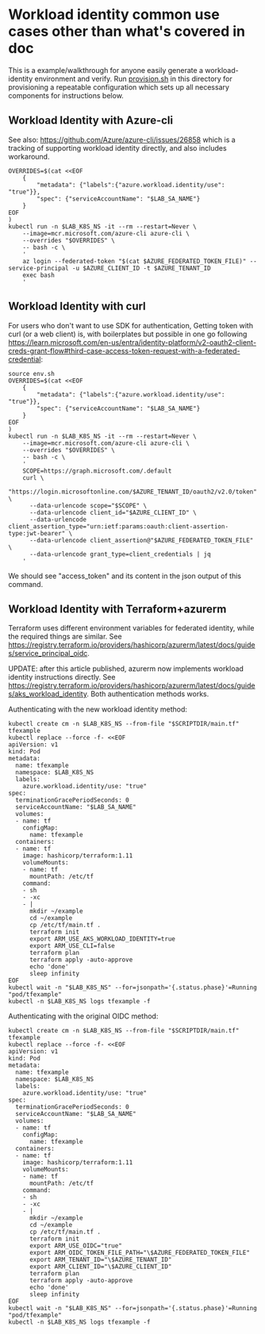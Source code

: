 # Workload identity common use cases other than what's covered in doc

This is a example/walkthrough for anyone easily generate a workload-identity
environment and verify. Run [provision.sh](./provision.sh) in this directory
for provisioning a repeatable configuration which sets up all necessary
components for instructions below.

## Workload Identity with Azure-cli

See also: https://github.com/Azure/azure-cli/issues/26858 which is a tracking of
supporting workload identity directly, and also includes workaround.

```shell
OVERRIDES=$(cat <<EOF
    {
        "metadata": {"labels":{"azure.workload.identity/use": "true"}},
        "spec": {"serviceAccountName": "$LAB_SA_NAME"}
    }
EOF
)
kubectl run -n $LAB_K8S_NS -it --rm --restart=Never \
    --image=mcr.microsoft.com/azure-cli azure-cli \
    --overrides "$OVERRIDES" \
    -- bash -c \
    '
    az login --federated-token "$(cat $AZURE_FEDERATED_TOKEN_FILE)" --service-principal -u $AZURE_CLIENT_ID -t $AZURE_TENANT_ID
    exec bash
    '
```

## Workload Identity with curl

For users who don't want to use SDK for authentication, Getting token with curl
(or a web client) is, with boilerplates but possible in one go following
https://learn.microsoft.com/en-us/entra/identity-platform/v2-oauth2-client-creds-grant-flow#third-case-access-token-request-with-a-federated-credential:

```shell
source env.sh
OVERRIDES=$(cat <<EOF
    {
        "metadata": {"labels":{"azure.workload.identity/use": "true"}},
        "spec": {"serviceAccountName": "$LAB_SA_NAME"}
    }
EOF
)
kubectl run -n $LAB_K8S_NS -it --rm --restart=Never \
    --image=mcr.microsoft.com/azure-cli azure-cli \
    --overrides "$OVERRIDES" \
    -- bash -c \
    '
    SCOPE=https://graph.microsoft.com/.default
    curl \
      "https://login.microsoftonline.com/$AZURE_TENANT_ID/oauth2/v2.0/token" \
      --data-urlencode scope="$SCOPE" \
      --data-urlencode client_id="$AZURE_CLIENT_ID" \
      --data-urlencode client_assertion_type="urn:ietf:params:oauth:client-assertion-type:jwt-bearer" \
      --data-urlencode client_assertion@"$AZURE_FEDERATED_TOKEN_FILE" \
      --data-urlencode grant_type=client_credentials | jq
    '
```

We should see "access_token" and its content in the json output of this command.

## Workload Identity with Terraform+azurerm

Terraform uses different environment variables for federated identity, while
the required things are similar. See
https://registry.terraform.io/providers/hashicorp/azurerm/latest/docs/guides/service_principal_oidc.

UPDATE: after this article published, azurerm now implements workload identity
instructions directly. See
https://registry.terraform.io/providers/hashicorp/azurerm/latest/docs/guides/aks_workload_identity.
Both authentication methods works.

Authenticating with the new workload identity method:

```shell
kubectl create cm -n $LAB_K8S_NS --from-file "$SCRIPTDIR/main.tf" tfexample
kubectl replace --force -f- <<EOF
apiVersion: v1
kind: Pod
metadata:
  name: tfexample
  namespace: $LAB_K8S_NS
  labels:
    azure.workload.identity/use: "true"
spec:
  terminationGracePeriodSeconds: 0
  serviceAccountName: "$LAB_SA_NAME"
  volumes:
  - name: tf
    configMap:
      name: tfexample
  containers:
  - name: tf
    image: hashicorp/terraform:1.11
    volumeMounts:
    - name: tf
      mountPath: /etc/tf
    command:
    - sh
    - -xc
    - |
      mkdir ~/example
      cd ~/example
      cp /etc/tf/main.tf .
      terraform init
      export ARM_USE_AKS_WORKLOAD_IDENTITY=true
      export ARM_USE_CLI=false
      terraform plan
      terraform apply -auto-approve
      echo 'done'
      sleep infinity
EOF
kubectl wait -n "$LAB_K8S_NS" --for=jsonpath='{.status.phase}'=Running "pod/tfexample"
kubectl -n $LAB_K8S_NS logs tfexample -f
```

Authenticating with the original OIDC method:

```shell
kubectl create cm -n $LAB_K8S_NS --from-file "$SCRIPTDIR/main.tf" tfexample
kubectl replace --force -f- <<EOF
apiVersion: v1
kind: Pod
metadata:
  name: tfexample
  namespace: $LAB_K8S_NS
  labels:
    azure.workload.identity/use: "true"
spec:
  terminationGracePeriodSeconds: 0
  serviceAccountName: "$LAB_SA_NAME"
  volumes:
  - name: tf
    configMap:
      name: tfexample
  containers:
  - name: tf
    image: hashicorp/terraform:1.11
    volumeMounts:
    - name: tf
      mountPath: /etc/tf
    command:
    - sh
    - -xc
    - |
      mkdir ~/example
      cd ~/example
      cp /etc/tf/main.tf .
      terraform init
      export ARM_USE_OIDC="true"
      export ARM_OIDC_TOKEN_FILE_PATH="\$AZURE_FEDERATED_TOKEN_FILE"
      export ARM_TENANT_ID="\$AZURE_TENANT_ID"
      export ARM_CLIENT_ID="\$AZURE_CLIENT_ID"
      terraform plan
      terraform apply -auto-approve
      echo 'done'
      sleep infinity
EOF
kubectl wait -n "$LAB_K8S_NS" --for=jsonpath='{.status.phase}'=Running "pod/tfexample"
kubectl -n $LAB_K8S_NS logs tfexample -f
```
